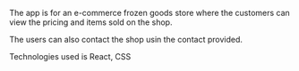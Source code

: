 The app is for an e-commerce frozen goods store where the customers can view the pricing and items sold on the shop. 

The users can also contact the shop usin the contact provided. 

Technologies used is React, CSS
